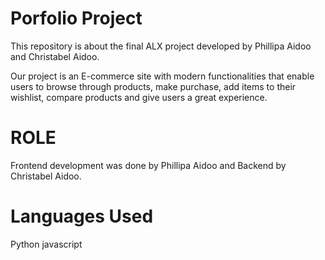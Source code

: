# Porfolio Project
This repository is about the final ALX project developed by Phillipa Aidoo and Christabel Aidoo.

Our project is an E-commerce site with modern functionalities that enable users to browse through products, make purchase, add items to their wishlist, compare products and give users a great experience. 

# ROLE
Frontend development was done by Phillipa Aidoo and Backend by Christabel Aidoo.

# Languages Used
Python
javascript
